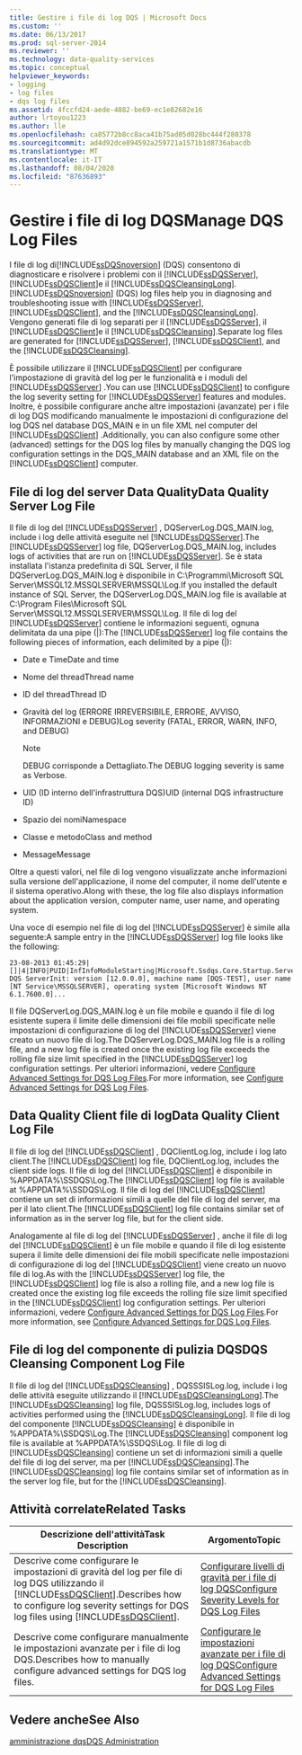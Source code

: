 ```yaml
---
title: Gestire i file di log DQS | Microsoft Docs
ms.custom: ''
ms.date: 06/13/2017
ms.prod: sql-server-2014
ms.reviewer: ''
ms.technology: data-quality-services
ms.topic: conceptual
helpviewer_keywords:
- logging
- log files
- dqs log files
ms.assetid: 4fccfd24-aede-4882-be69-ec1e82682e16
author: lrtoyou1223
ms.author: lle
ms.openlocfilehash: ca85772b8cc8aca41b75ad05d028bc444f280378
ms.sourcegitcommit: ad4d92dce894592a259721a1571b1d8736abacdb
ms.translationtype: MT
ms.contentlocale: it-IT
ms.lasthandoff: 08/04/2020
ms.locfileid: "87636893"
---
```

# <a name="manage-dqs-log-files"></a><span data-ttu-id="96da8-102">Gestire i file di log DQS</span><span class="sxs-lookup"><span data-stu-id="96da8-102">Manage DQS Log Files</span></span>
  <span data-ttu-id="96da8-103">I file di log di[!INCLUDE[ssDQSnoversion](../includes/ssdqsnoversion-md.md)] (DQS) consentono di diagnosticare e risolvere i problemi con il [!INCLUDE[ssDQSServer](../includes/ssdqsserver-md.md)], [!INCLUDE[ssDQSClient](../includes/ssdqsclient-md.md)]e il [!INCLUDE[ssDQSCleansingLong](../includes/ssdqscleansinglong-md.md)].</span><span class="sxs-lookup"><span data-stu-id="96da8-103">[!INCLUDE[ssDQSnoversion](../includes/ssdqsnoversion-md.md)] (DQS) log files help you in diagnosing and troubleshooting issue with [!INCLUDE[ssDQSServer](../includes/ssdqsserver-md.md)], [!INCLUDE[ssDQSClient](../includes/ssdqsclient-md.md)], and the [!INCLUDE[ssDQSCleansingLong](../includes/ssdqscleansinglong-md.md)].</span></span> <span data-ttu-id="96da8-104">Vengono generati file di log separati per il [!INCLUDE[ssDQSServer](../includes/ssdqsserver-md.md)], il [!INCLUDE[ssDQSClient](../includes/ssdqsclient-md.md)]e il [!INCLUDE[ssDQSCleansing](../includes/ssdqscleansing-md.md)].</span><span class="sxs-lookup"><span data-stu-id="96da8-104">Separate log files are generated for [!INCLUDE[ssDQSServer](../includes/ssdqsserver-md.md)], [!INCLUDE[ssDQSClient](../includes/ssdqsclient-md.md)], and the [!INCLUDE[ssDQSCleansing](../includes/ssdqscleansing-md.md)].</span></span>  
  
 <span data-ttu-id="96da8-105">È possibile utilizzare il [!INCLUDE[ssDQSClient](../includes/ssdqsclient-md.md)] per configurare l'impostazione di gravità del log per le funzionalità e i moduli del [!INCLUDE[ssDQSServer](../includes/ssdqsserver-md.md)] .</span><span class="sxs-lookup"><span data-stu-id="96da8-105">You can use [!INCLUDE[ssDQSClient](../includes/ssdqsclient-md.md)] to configure the log severity setting for [!INCLUDE[ssDQSServer](../includes/ssdqsserver-md.md)] features and modules.</span></span> <span data-ttu-id="96da8-106">Inoltre, è possibile configurare anche altre impostazioni (avanzate) per i file di log DQS modificando manualmente le impostazioni di configurazione del log DQS nel database DQS_MAIN e in un file XML nel computer del [!INCLUDE[ssDQSClient](../includes/ssdqsclient-md.md)] .</span><span class="sxs-lookup"><span data-stu-id="96da8-106">Additionally, you can also configure some other (advanced) settings for the DQS log files by manually changing the DQS log configuration settings in the DQS_MAIN database and an XML file on the [!INCLUDE[ssDQSClient](../includes/ssdqsclient-md.md)] computer.</span></span>  
  
##  <a name="data-quality-server-log-file"></a><a name="DQSServer"></a><span data-ttu-id="96da8-107">File di log del server Data Quality</span><span class="sxs-lookup"><span data-stu-id="96da8-107">Data Quality Server Log File</span></span>  
 <span data-ttu-id="96da8-108">Il file di log del [!INCLUDE[ssDQSServer](../includes/ssdqsserver-md.md)] , DQServerLog.DQS_MAIN.log, include i log delle attività eseguite nel [!INCLUDE[ssDQSServer](../includes/ssdqsserver-md.md)].</span><span class="sxs-lookup"><span data-stu-id="96da8-108">The [!INCLUDE[ssDQSServer](../includes/ssdqsserver-md.md)] log file, DQServerLog.DQS_MAIN.log, includes logs of activities that are run on [!INCLUDE[ssDQSServer](../includes/ssdqsserver-md.md)].</span></span> <span data-ttu-id="96da8-109">Se è stata installata l'istanza predefinita di SQL Server, il file DQServerLog.DQS_MAIN.log è disponibile in C:\Programmi\Microsoft SQL Server\MSSQL12.MSSQLSERVER\MSSQL\Log.</span><span class="sxs-lookup"><span data-stu-id="96da8-109">If you installed the default instance of SQL Server, the DQServerLog.DQS_MAIN.log file is available at C:\Program Files\Microsoft SQL Server\MSSQL12.MSSQLSERVER\MSSQL\Log.</span></span> <span data-ttu-id="96da8-110">Il file di log del [!INCLUDE[ssDQSServer](../includes/ssdqsserver-md.md)] contiene le informazioni seguenti, ognuna delimitata da una pipe (|):</span><span class="sxs-lookup"><span data-stu-id="96da8-110">The [!INCLUDE[ssDQSServer](../includes/ssdqsserver-md.md)] log file contains the following pieces of information, each delimited by a pipe (|):</span></span>  
  
-   <span data-ttu-id="96da8-111">Date e Time</span><span class="sxs-lookup"><span data-stu-id="96da8-111">Date and time</span></span>  
  
-   <span data-ttu-id="96da8-112">Nome del thread</span><span class="sxs-lookup"><span data-stu-id="96da8-112">Thread name</span></span>  
  
-   <span data-ttu-id="96da8-113">ID del thread</span><span class="sxs-lookup"><span data-stu-id="96da8-113">Thread ID</span></span>  
  
-   <span data-ttu-id="96da8-114">Gravità del log (ERRORE IRREVERSIBILE, ERRORE, AVVISO, INFORMAZIONI e DEBUG)</span><span class="sxs-lookup"><span data-stu-id="96da8-114">Log severity (FATAL, ERROR, WARN, INFO, and DEBUG)</span></span>  
  
    > [!NOTE]  
    >  <span data-ttu-id="96da8-115">DEBUG corrisponde a Dettagliato.</span><span class="sxs-lookup"><span data-stu-id="96da8-115">The DEBUG logging severity is same as Verbose.</span></span>  
  
-   <span data-ttu-id="96da8-116">UID (ID interno dell'infrastruttura DQS)</span><span class="sxs-lookup"><span data-stu-id="96da8-116">UID (internal DQS infrastructure ID)</span></span>  
  
-   <span data-ttu-id="96da8-117">Spazio dei nomi</span><span class="sxs-lookup"><span data-stu-id="96da8-117">Namespace</span></span>  
  
-   <span data-ttu-id="96da8-118">Classe e metodo</span><span class="sxs-lookup"><span data-stu-id="96da8-118">Class and method</span></span>  
  
-   <span data-ttu-id="96da8-119">Message</span><span class="sxs-lookup"><span data-stu-id="96da8-119">Message</span></span>  
  
 <span data-ttu-id="96da8-120">Oltre a questi valori, nel file di log vengono visualizzate anche informazioni sulla versione dell'applicazione, il nome del computer, il nome dell'utente e il sistema operativo.</span><span class="sxs-lookup"><span data-stu-id="96da8-120">Along with these, the log file also displays information about the application version, computer name, user name, and operating system.</span></span>  
  
 <span data-ttu-id="96da8-121">Una voce di esempio nel file di log del [!INCLUDE[ssDQSServer](../includes/ssdqsserver-md.md)] è simile alla seguente:</span><span class="sxs-lookup"><span data-stu-id="96da8-121">A sample entry in the [!INCLUDE[ssDQSServer](../includes/ssdqsserver-md.md)] log file looks like the following:</span></span>  
  
```  
23-08-2013 01:45:29|[]|4|INFO|PUID|InfInfoModuleStarting|Microsoft.Ssdqs.Core.Startup.ServerInit|Starting DQS ServerInit: version [12.0.0.0], machine name [DQS-TEST], user name [NT Service\MSSQLSERVER], operating system [Microsoft Windows NT 6.1.7600.0]...  
```  
  
 <span data-ttu-id="96da8-122">Il file DQServerLog.DQS_MAIN.log è un file mobile e quando il file di log esistente supera il limite delle dimensioni dei file mobili specificate nelle impostazioni di configurazione di log del [!INCLUDE[ssDQSServer](../includes/ssdqsserver-md.md)] viene creato un nuovo file di log.</span><span class="sxs-lookup"><span data-stu-id="96da8-122">The DQServerLog.DQS_MAIN.log file is a rolling file, and a new log file is created once the existing log file exceeds the rolling file size limit specified in the [!INCLUDE[ssDQSServer](../includes/ssdqsserver-md.md)] log configuration settings.</span></span> <span data-ttu-id="96da8-123">Per ulteriori informazioni, vedere [Configure Advanced Settings for DQS Log Files](../../2014/data-quality-services/configure-advanced-settings-for-dqs-log-files.md).</span><span class="sxs-lookup"><span data-stu-id="96da8-123">For more information, see [Configure Advanced Settings for DQS Log Files](../../2014/data-quality-services/configure-advanced-settings-for-dqs-log-files.md).</span></span>  
  
##  <a name="data-quality-client-log-file"></a><a name="DQSClient"></a><span data-ttu-id="96da8-124">Data Quality Client file di log</span><span class="sxs-lookup"><span data-stu-id="96da8-124">Data Quality Client Log File</span></span>  
 <span data-ttu-id="96da8-125">Il file di log del [!INCLUDE[ssDQSClient](../includes/ssdqsclient-md.md)] , DQClientLog.log, include i log lato client.</span><span class="sxs-lookup"><span data-stu-id="96da8-125">The [!INCLUDE[ssDQSClient](../includes/ssdqsclient-md.md)] log file, DQClientLog.log, includes the client side logs.</span></span> <span data-ttu-id="96da8-126">Il file di log del [!INCLUDE[ssDQSClient](../includes/ssdqsclient-md.md)] è disponibile in %APPDATA%\SSDQS\Log.</span><span class="sxs-lookup"><span data-stu-id="96da8-126">The [!INCLUDE[ssDQSClient](../includes/ssdqsclient-md.md)] log file is available at %APPDATA%\SSDQS\Log.</span></span> <span data-ttu-id="96da8-127">Il file di log del [!INCLUDE[ssDQSClient](../includes/ssdqsclient-md.md)] contiene un set di informazioni simili a quelle del file di log del server, ma per il lato client.</span><span class="sxs-lookup"><span data-stu-id="96da8-127">The [!INCLUDE[ssDQSClient](../includes/ssdqsclient-md.md)] log file contains similar set of information as in the server log file, but for the client side.</span></span>  
  
 <span data-ttu-id="96da8-128">Analogamente al file di log del [!INCLUDE[ssDQSServer](../includes/ssdqsserver-md.md)] , anche il file di log del [!INCLUDE[ssDQSClient](../includes/ssdqsclient-md.md)] è un file mobile e quando il file di log esistente supera il limite delle dimensioni dei file mobili specificate nelle impostazioni di configurazione di log del [!INCLUDE[ssDQSClient](../includes/ssdqsclient-md.md)] viene creato un nuovo file di log.</span><span class="sxs-lookup"><span data-stu-id="96da8-128">As with the [!INCLUDE[ssDQSServer](../includes/ssdqsserver-md.md)] log file, the [!INCLUDE[ssDQSClient](../includes/ssdqsclient-md.md)] log file is also a rolling file, and a new log file is created once the existing log file exceeds the rolling file size limit specified in the [!INCLUDE[ssDQSClient](../includes/ssdqsclient-md.md)] log configuration settings.</span></span> <span data-ttu-id="96da8-129">Per ulteriori informazioni, vedere [Configure Advanced Settings for DQS Log Files](../../2014/data-quality-services/configure-advanced-settings-for-dqs-log-files.md).</span><span class="sxs-lookup"><span data-stu-id="96da8-129">For more information, see [Configure Advanced Settings for DQS Log Files](../../2014/data-quality-services/configure-advanced-settings-for-dqs-log-files.md).</span></span>  
  
##  <a name="dqs-cleansing-component-log-file"></a><a name="DQSCleansing"></a><span data-ttu-id="96da8-130">File di log del componente di pulizia DQS</span><span class="sxs-lookup"><span data-stu-id="96da8-130">DQS Cleansing Component Log File</span></span>  
 <span data-ttu-id="96da8-131">Il file di log del [!INCLUDE[ssDQSCleansing](../includes/ssdqscleansing-md.md)] , DQSSSISLog.log, include i log delle attività eseguite utilizzando il [!INCLUDE[ssDQSCleansingLong](../includes/ssdqscleansinglong-md.md)].</span><span class="sxs-lookup"><span data-stu-id="96da8-131">The [!INCLUDE[ssDQSCleansing](../includes/ssdqscleansing-md.md)] log file, DQSSSISLog.log, includes logs of activities performed using the [!INCLUDE[ssDQSCleansingLong](../includes/ssdqscleansinglong-md.md)].</span></span> <span data-ttu-id="96da8-132">Il file di log del componente [!INCLUDE[ssDQSCleansing](../includes/ssdqscleansing-md.md)] è disponibile in %APPDATA%\SSDQS\Log.</span><span class="sxs-lookup"><span data-stu-id="96da8-132">The [!INCLUDE[ssDQSCleansing](../includes/ssdqscleansing-md.md)] component log file is available at %APPDATA%\SSDQS\Log.</span></span> <span data-ttu-id="96da8-133">Il file di log di [!INCLUDE[ssDQSCleansing](../includes/ssdqscleansing-md.md)] contiene un set di informazioni simili a quelle del file di log del server, ma per [!INCLUDE[ssDQSCleansing](../includes/ssdqscleansing-md.md)].</span><span class="sxs-lookup"><span data-stu-id="96da8-133">The [!INCLUDE[ssDQSCleansing](../includes/ssdqscleansing-md.md)] log file contains similar set of information as in the server log file, but for the [!INCLUDE[ssDQSCleansing](../includes/ssdqscleansing-md.md)].</span></span>  
  
##  <a name="related-tasks"></a><a name="RT"></a> <span data-ttu-id="96da8-134">Attività correlate</span><span class="sxs-lookup"><span data-stu-id="96da8-134">Related Tasks</span></span>  
  
|<span data-ttu-id="96da8-135">Descrizione dell'attività</span><span class="sxs-lookup"><span data-stu-id="96da8-135">Task Description</span></span>|<span data-ttu-id="96da8-136">Argomento</span><span class="sxs-lookup"><span data-stu-id="96da8-136">Topic</span></span>|  
|----------------------|-----------|  
|<span data-ttu-id="96da8-137">Descrive come configurare le impostazioni di gravità del log per file di log DQS utilizzando il [!INCLUDE[ssDQSClient](../includes/ssdqsclient-md.md)].</span><span class="sxs-lookup"><span data-stu-id="96da8-137">Describes how to configure log severity settings for DQS log files using [!INCLUDE[ssDQSClient](../includes/ssdqsclient-md.md)].</span></span>|[<span data-ttu-id="96da8-138">Configurare livelli di gravità per i file di log DQS</span><span class="sxs-lookup"><span data-stu-id="96da8-138">Configure Severity Levels for DQS Log Files</span></span>](../../2014/data-quality-services/configure-severity-levels-for-dqs-log-files.md)|  
|<span data-ttu-id="96da8-139">Descrive come configurare manualmente le impostazioni avanzate per i file di log DQS.</span><span class="sxs-lookup"><span data-stu-id="96da8-139">Describes how to manually configure advanced settings for DQS log files.</span></span>|[<span data-ttu-id="96da8-140">Configurare le impostazioni avanzate per i file di log DQS</span><span class="sxs-lookup"><span data-stu-id="96da8-140">Configure Advanced Settings for DQS Log Files</span></span>](../../2014/data-quality-services/configure-advanced-settings-for-dqs-log-files.md)|  
  
## <a name="see-also"></a><span data-ttu-id="96da8-141">Vedere anche</span><span class="sxs-lookup"><span data-stu-id="96da8-141">See Also</span></span>  
 [<span data-ttu-id="96da8-142">amministrazione dqs</span><span class="sxs-lookup"><span data-stu-id="96da8-142">DQS Administration</span></span>](../../2014/data-quality-services/dqs-administration.md)  
  
  
